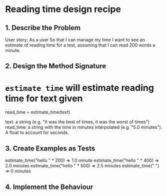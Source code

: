 # Reading time design recipe

## 1. Describe the Problem

User story:
As a user
So that I can manage my time
I want to see an estimate of reading time for a text, assuming that I can read 200 words a minute.

## 2. Design the Method Signature

# `estimate time` will estimate reading time for text given
read_time = estimate_time(text)

text: a string (e.g. "It was the best of times, it was the worst of times")
read_time: a string with the time in minutes interpolated (e.g.  "5.0 minutes"). A float to account for seconds.

## 3. Create Examples as Tests

estimate_time("hello " * 200) => 1.0 minute
estimate_time("hello " * 400) => 2.0 minutes
estimate_time("hello " * 500) => 2.5 minutes
estimate_time(" ") => 0 minutes

## 4. Implement the Behaviour



